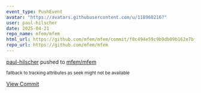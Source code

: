 ```yaml
---
event_type: PushEvent
avatar: "https://avatars.githubusercontent.com/u/118960216?"
user: paul-hilscher
date: 2025-04-21
repo_name: mfem/mfem
html_url: https://github.com/mfem/mfem/commit/f8c494e59c9b9db09b162e7bfe2de9dc496d2339
repo_url: https://github.com/mfem/mfem
---
```


<a href='https://github.com/paul-hilscher' target='_blank'>paul-hilscher</a> pushed to <a href='https://github.com/mfem/mfem' target='_blank'>mfem/mfem</a>

<small>fallback to tracking attributes as seek might not be available</small>

<a href='https://github.com/mfem/mfem/commit/f8c494e59c9b9db09b162e7bfe2de9dc496d2339' target='_blank'>View Commit</a>